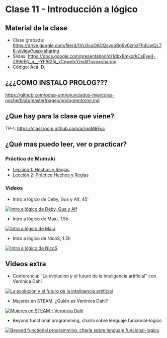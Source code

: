 # Clase 11 - Introducción a lógico

## Material de la clase

- Clase grabada: https://drive.google.com/file/d/1VLGcoOACQsvgqBg9v0zmzFhdUwQL76-y/view?usp=sharing
- Slides: https://docs.google.com/presentation/d/1dbxBmkxrkCsEye4-Z99eEN_q__-Yhf625j_xCewelxY/edit?usp=sharing
- Código: Acá :D.

## ¿¿¿COMO INSTALO PROLOG???

https://github.com/pdep-utn/enunciados-miercoles-noche/blob/master/pages/prolog/entorno.md

## ¿Que hay para la clase que viene?

TP-1: https://classroom.github.com/a/rpoM8Fuc

## ¿Qué mas puedo leer, ver o practicar?

### Práctica de Mumuki

- [Lección 1: Hechos y Reglas](https://mumuki.io/pdep-utn/lessons/699-programacion-logica-hechos-y-reglas)
- [Lección 2: Práctica Hechos y Reglas](https://mumuki.io/pdep-utn/lessons/700-programacion-logica-practica-hechos-y-reglas)

### Videos

- Intro a lógico de Deby, Gus y Alf, 45'

[![Intro a lógico de Deby, Gus y Alf](https://img.youtube.com/vi/4M-lzIOhVbI/0.jpg)](https://youtu.be/4M-lzIOhVbI "Intro a lógico de Deby, Gus y Alf")

- Intro a lógico de Maiu, 1.5h

[![Intro a lógico de Maiu](https://img.youtube.com/vi/GzlcE2q8eLY/0.jpg)](https://youtu.be/GzlcE2q8eLY "Intro a lógico de Maiu")

- Intro a lógico de NicoS, 1.5h

[![Intro a lógico de NicoS](https://img.youtube.com/vi/mfsDB-T8a-c/0.jpg)](https://youtu.be/mfsDB-T8a-c "Intro a lógico de NicoS")

## Videos extra

- Conferencia: "La evolución y el futuro de la inteligencia artificial" con Verónica Dahl

[![La evolución y el futuro de la inteligencia artificial](https://img.youtube.com/vi/bsRJIp403ms/0.jpg)](https://youtu.be/bsRJIp403ms "La evolución y el futuro de la inteligencia artificial")

- Mujeres en STEAM, ¿Quién es Verónica Dahl?

[![Mujeres en STEAM - Veronica Dahl](https://img.youtube.com/vi/MNu4aFYjI_Y/0.jpg)](https://youtu.be/MNu4aFYjI_Y "Mujeres en STEAM - Veronica Dahl")

- Beyond functional programming, charla sobre lenguaje funcional-logico

[![Beyond functional programming, charla sobre lenguaje funcional-logico](https://img.youtube.com/vi/YO1457hSJyw/0.jpg)](https://www.youtube.com/watch?v=YO1457hSJyw "Beyond functional programming, charla sobre lenguaje funcional-logico")
